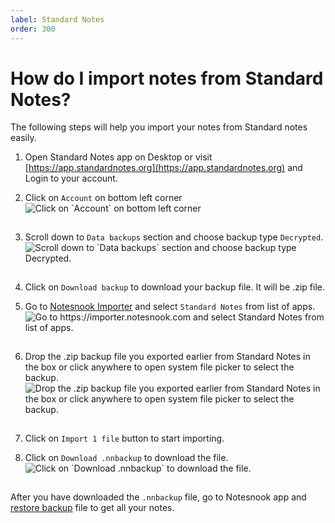 ```yaml
---
label: Standard Notes
order: 300
---
```


# How do I import notes from Standard Notes?

The following steps will help you import your notes from Standard notes easily.

1. Open Standard Notes app on Desktop or visit [https://app.standardnotes.org](https://app.standardnotes.org) and Login to your account.
2. Click on `Account` on bottom left corner
   <img style="margin-bottom:15px;" src="/static/snnotes_import_step_1.png" alt="Click on `Account` on bottom left corner"/>

3. Scroll down to `Data backups` section and choose backup type `Decrypted`.
   <img style="margin-bottom:15px;" src="/static/snnotes_import_step_2.png" alt="Scroll down to `Data backups` section and choose backup type Decrypted."/>

4. Click on `Download backup` to download your backup file. It will be .zip file.

5. Go to [Notesnook Importer](https://importer.notesnook.com) and select `Standard Notes` from list of apps.
   <img style="margin-bottom:15px;" src="/static/snnotes_import_step_3.png" alt="Go to https://importer.notesnook.com and select Standard Notes from list of apps."/>

6. Drop the .zip backup file you exported earlier from Standard Notes in the box or click anywhere to open system file picker to select the backup.
   <img style="margin-bottom:15px;" src="/static/snnotes_import_step_4.png" alt="Drop the .zip backup file you exported earlier from Standard Notes in the box or click anywhere to open system file picker to select the backup."/>

7. Click on `Import 1 file` button to start importing.

8. Click on `Download .nnbackup` to download the file.
   <img style="margin-bottom:15px;" src="/static/plain_text_import_step_3.png" alt="Click on `Download .nnbackup` to download the file."/>

After you have downloaded the `.nnbackup` file, go to Notesnook app and [restore backup](../backup-and-restore-notes-in-notesnook.md) file to get all your notes.
